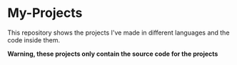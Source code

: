 # My-Projects
This repository shows the projects I've made in different languages and the code inside them.

**Warning, these projects only contain the source code for the projects**
